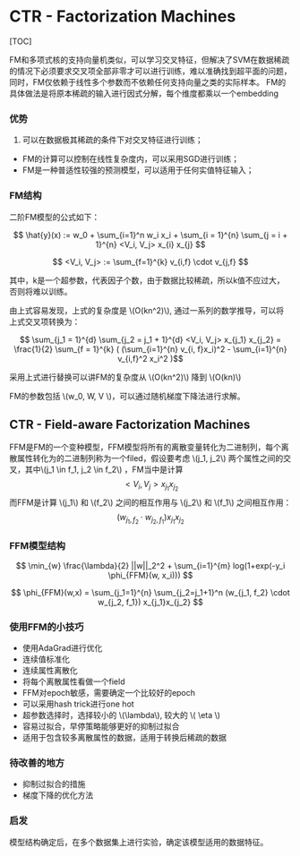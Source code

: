 # CTR - Factorization Machines
[TOC]


FM和多项式核的支持向量机类似，可以学习交叉特征，但解决了SVM在数据稀疏的情况下必须要求交叉项全部非零才可以进行训练，难以准确找到超平面的问题，同时，FM仅依赖于线性多个参数而不依赖任何支持向量之类的实际样本。
FM的具体做法是将原本稀疏的输入进行因式分解，每个维度都乘以一个embedding


### 优势

1. 可以在数据极其稀疏的条件下对交叉特征进行训练；
- FM的计算可以控制在线性复杂度内，可以采用SGD进行训练；
- FM是一种普适性较强的预测模型，可以适用于任何实值特征输入；


### FM结构

二阶FM模型的公式如下：

$$
\hat{y}(x) := w_0 + 
\sum_{i=1}^n w_i x_i +
\sum_{i = 1}^{n} \sum_{j = i + 1}^{n} <V_i, V_j> x_{i} x_{j}
$$


$$
<V_i, V_j> := \sum_{f=1}^{k} v_{i,f} \cdot v_{j,f}
$$

其中，k是一个超参数，代表因子个数，由于数据比较稀疏，所以k值不应过大，否则将难以训练。

由上式容易发现，上式的复杂度是 \\(O(kn^2)\\), 通过一系列的数学推导，可以将上式交叉项转换为：

$$
\sum_{j_1 = 1}^{d} \sum_{j_2 = j_1 + 1}^{d} <V_i, V_j> x_{j_1} x_{j_2}
= \frac{1}{2}
\sum_{f = 1}^{k} (
(\sum_{i=1}^{n} v_{i, f}x_i)^2 - 
\sum_{i=1}^{n} v_{i,f}^2 x_i^2
)$$

采用上式进行替换可以讲FM的复杂度从 \\(O(kn^2)\\) 降到 \\(O(kn)\\)

FM的参数包括 \\(w_0, W, V \\)，可以通过随机梯度下降法进行求解。


## CTR - Field-aware Factorization Machines

FFM是FM的一个变种模型，FFM模型将所有的离散变量转化为二进制列，每个离散属性转化为的二进制列称为一个filed，假设要考虑 \\(j_1, j_2\\) 两个属性之间的交叉，其中\\(j_1 \in f_1, j_2 \in f_2\\) ，FM当中是计算
$$<V_i, V_j> x_{j_1} x_{j_2}$$
而FFM是计算 \\(j_1\\) 和 \\(f_2\\) 之间的相互作用与 \\(j_2\\) 和 \\(f_1\\) 之间相互作用：
$$
(w_{j_1, f_2} \cdot w_{j_2, f_1}) x_{j_1}x_{j_2}
$$

### FFM模型结构

$$
\min_{w}
\frac{\lambda}{2} ||w||_2^2 +
\sum_{i=1}^{m}
log(1+exp(-y_i \phi_{FFM}(w, x_i)))
$$


$$
\phi_{FFM}(w,x) = \sum_{j_1=1}^{n} \sum_{j_2=j_1+1}^n
(w_{j_1, f_2} \cdot w_{j_2, f_1}) x_{j_1}x_{j_2}
$$


### 使用FFM的小技巧

- 使用AdaGrad进行优化
- 连续值标准化
- 连续属性离散化
- 将每个离散属性看做一个field
- FFM对epoch敏感，需要确定一个比较好的epoch
- 可以采用hash trick进行one hot
- 超参数选择时，选择较小的 \\(\lambda\\), 较大的 \\( \eta \\)
- 容易过拟合，早停策略能够更好的抑制过拟合
- 适用于包含较多离散属性的数据，适用于转换后稀疏的数据

### 待改善的地方

- 抑制过拟合的措施
- 梯度下降的优化方法

### 启发

模型结构确定后，在多个数据集上进行实验，确定该模型适用的数据特征。















